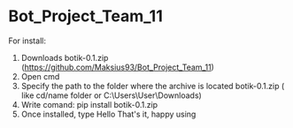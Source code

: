 # Bot_Project_Team_11
For install:
1. Downloads botik-0.1.zip (https://github.com/Maksius93/Bot_Project_Team_11)
2. Open cmd
3. Specify the path to the folder where the archive is located botik-0.1.zip ( like cd/name folder or C:\Users\User\Downloads)
4. Write comand:   pip install botik-0.1.zip
5. Once installed, type Hello
That's it, happy using
